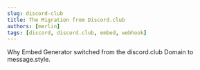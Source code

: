 ```yaml
---
slug: discord-club
title: The Migration from Discord.club
authors: [merlin]
tags: [discord, discord.club, embed, webhook]
---
```


Why Embed Generator switched from the discord.club Domain to message.style.
